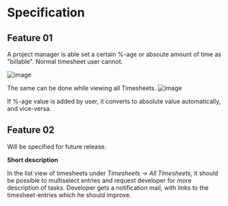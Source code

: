 # Specification

## Feature 01

A project manager is able set a certain %-age or absoute amount of time as "billable". 
Normal timesheet user cannot.

![image](https://user-images.githubusercontent.com/7826363/135405399-ea0bb691-96e4-45ec-85e2-60aaf61c36b1.png)

The same can be done while viewing all Timesheets.
![image](https://user-images.githubusercontent.com/7826363/135405728-778176b5-1145-4d0d-9b54-ff002f6c65b7.png)

If %-age value is added by user, it converts to absolute value automatically, and vice-versa.

## Feature 02

Will be specified for future release.

**Short description**

In the list view of timesheets under _Timesheets -> All Timesheets_, it should be possible to multiselect entries and request developer for more description of tasks. Developer gets a notification mail, with links to the timesheet-entries which he should improve.
